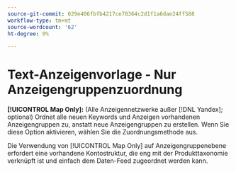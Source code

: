 ```yaml
---
source-git-commit: 029e406fbfb4217ce78364c2d1f1a6dae24ff588
workflow-type: tm+mt
source-wordcount: '62'
ht-degree: 0%

---
```

# Text-Anzeigenvorlage - Nur Anzeigengruppenzuordnung

**[!UICONTROL Map Only]:** (Alle Anzeigennetzwerke außer [!DNL Yandex]; optional) Ordnet alle neuen Keywords und Anzeigen vorhandenen Anzeigengruppen zu, anstatt neue Anzeigengruppen zu erstellen. Wenn Sie diese Option aktivieren, wählen Sie die Zuordnungsmethode aus.

Die Verwendung von [!UICONTROL Map Only] auf Anzeigengruppenebene erfordert eine vorhandene Kontostruktur, die eng mit der Produkttaxonomie verknüpft ist und einfach dem Daten-Feed zugeordnet werden kann.
